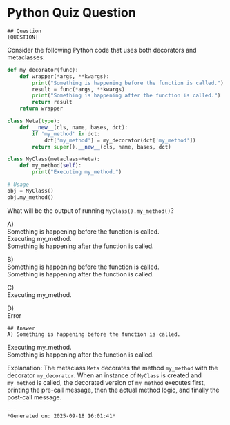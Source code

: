 # Python Quiz Question
    
    ## Question
    [QUESTION]  
Consider the following Python code that uses both decorators and metaclasses:

```python
def my_decorator(func):
    def wrapper(*args, **kwargs):
        print("Something is happening before the function is called.")
        result = func(*args, **kwargs)
        print("Something is happening after the function is called.")
        return result
    return wrapper

class Meta(type):
    def __new__(cls, name, bases, dct):
        if 'my_method' in dct:
            dct['my_method'] = my_decorator(dct['my_method'])
        return super().__new__(cls, name, bases, dct)

class MyClass(metaclass=Meta):
    def my_method(self):
        print("Executing my_method.")

# Usage
obj = MyClass()
obj.my_method()
```

What will be the output of running `MyClass().my_method()`?

A)  
Something is happening before the function is called.  
Executing my_method.  
Something is happening after the function is called.

B)  
Something is happening before the function is called.  
Something is happening after the function is called.  

C)  
Executing my_method.  

D)  
Error
    
    ## Answer
    A) Something is happening before the function is called.  
Executing my_method.  
Something is happening after the function is called.

Explanation: The metaclass `Meta` decorates the method `my_method` with the decorator `my_decorator`. When an instance of `MyClass` is created and `my_method` is called, the decorated version of `my_method` executes first, printing the pre-call message, then the actual method logic, and finally the post-call message.
    
    ---
    *Generated on: 2025-09-18 16:01:41*
    